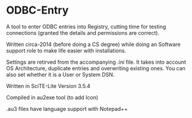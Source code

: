 # ODBC-Entry
A tool to enter ODBC entries into Registry, cutting time for testing connections (granted the details and permissions are correct).

Written circa-2014 (before doing a CS degree) while doing an Software support role to make life easier with installations.



Settings are retirved from the accompanying .ini file. It takes into account OS Architecture, duplicate entries and overwriting existing ones. You can also set whether it is a User or System DSN.



Written in SciTE-Lite Version 3.5.4

Compiled in au2exe tool (to add Icon)

.au3 files have language support with Notepad++


